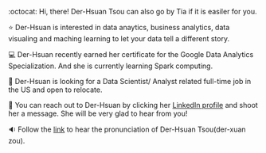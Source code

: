 :octocat: Hi, there! Der-Hsuan Tsou can also go by Tia if it is easiler for you.

⭐ Der-Hsuan is interested in data anaytics, business analytics, data visualing and maching learning to let your data tell a different story.

💻 Der-Hsuan recently earned her certificate for the Google Data Analytics Specialization. And she is currently learning Spark computing.

💼 Der-Hsuan is looking for a Data Scientist/ Analyst related full-time job in the US and open to relocate.

📌 You can reach out to Der-Hsuan by clicking her [LinkedIn profile](https://www.linkedin.com/in/derhsuan-tsou/) and shoot her a message. She will be very glad to hear from you!

🔉 Follow the [link](https://www.name-coach.com/der-hsuan-tsou) to hear the pronunciation of Der-Hsuan Tsou(der-xuan zou). 

<!---
tiatsou/tiatsou is a ✨ special ✨ repository because its `README.md` (this file) appears on your GitHub profile.
You can click the Preview link to take a look at your changes.
--->
